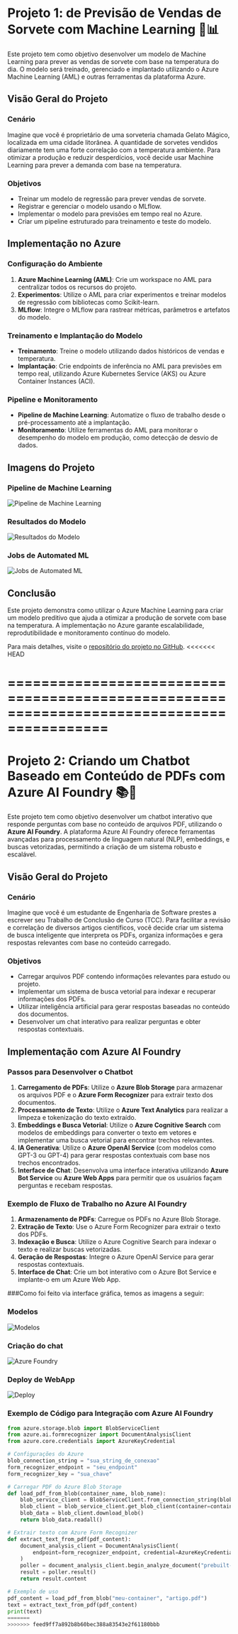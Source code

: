 # Projeto 1:  de Previsão de Vendas de Sorvete com Machine Learning 🍦📊

Este projeto tem como objetivo desenvolver um modelo de Machine Learning para prever as vendas de sorvete com base na temperatura do dia. O modelo será treinado, gerenciado e implantado utilizando o Azure Machine Learning (AML) e outras ferramentas da plataforma Azure.

## Visão Geral do Projeto

### Cenário
Imagine que você é proprietário de uma sorveteria chamada Gelato Mágico, localizada em uma cidade litorânea. A quantidade de sorvetes vendidos diariamente tem uma forte correlação com a temperatura ambiente. Para otimizar a produção e reduzir desperdícios, você decide usar Machine Learning para prever a demanda com base na temperatura.

### Objetivos
- Treinar um modelo de regressão para prever vendas de sorvete.
- Registrar e gerenciar o modelo usando o MLflow.
- Implementar o modelo para previsões em tempo real no Azure.
- Criar um pipeline estruturado para treinamento e teste do modelo.

## Implementação no Azure

### Configuração do Ambiente
1. **Azure Machine Learning (AML)**: Crie um workspace no AML para centralizar todos os recursos do projeto.
2. **Experimentos**: Utilize o AML para criar experimentos e treinar modelos de regressão com bibliotecas como Scikit-learn.
3. **MLflow**: Integre o MLflow para rastrear métricas, parâmetros e artefatos do modelo.

### Treinamento e Implantação do Modelo
- **Treinamento**: Treine o modelo utilizando dados históricos de vendas e temperatura.
- **Implantação**: Crie endpoints de inferência no AML para previsões em tempo real, utilizando Azure Kubernetes Service (AKS) ou Azure Container Instances (ACI).

### Pipeline e Monitoramento
- **Pipeline de Machine Learning**: Automatize o fluxo de trabalho desde o pré-processamento até a implantação.
- **Monitoramento**: Utilize ferramentas do AML para monitorar o desempenho do modelo em produção, como detecção de desvio de dados.

## Imagens do Projeto

### Pipeline de Machine Learning
![Pipeline de Machine Learning](image/DIO_modelo.png)

### Resultados do Modelo
![Resultados do Modelo](image/score_data.png)

### Jobs de Automated ML
![Jobs de Automated ML](image/job_automl.png)

## Conclusão
Este projeto demonstra como utilizar o Azure Machine Learning para criar um modelo preditivo que ajuda a otimizar a produção de sorvete com base na temperatura. A implementação no Azure garante escalabilidade, reprodutibilidade e monitoramento contínuo do modelo.

Para mais detalhes, visite o [repositório do projeto no GitHub](https://github.com/rquaresma42/dio_project_rhq).
<<<<<<< HEAD

# ==========================================================================================

# Projeto 2: Criando um Chatbot Baseado em Conteúdo de PDFs com Azure AI Foundry 📚🤖

Este projeto tem como objetivo desenvolver um chatbot interativo que responde perguntas com base no conteúdo de arquivos PDF, utilizando o **Azure AI Foundry**. A plataforma Azure AI Foundry oferece ferramentas avançadas para processamento de linguagem natural (NLP), embeddings, e buscas vetorizadas, permitindo a criação de um sistema robusto e escalável.

## Visão Geral do Projeto

### Cenário
Imagine que você é um estudante de Engenharia de Software prestes a escrever seu Trabalho de Conclusão de Curso (TCC). Para facilitar a revisão e correlação de diversos artigos científicos, você decide criar um sistema de busca inteligente que interpreta os PDFs, organiza informações e gera respostas relevantes com base no conteúdo carregado.

### Objetivos
- Carregar arquivos PDF contendo informações relevantes para estudo ou projeto.
- Implementar um sistema de busca vetorial para indexar e recuperar informações dos PDFs.
- Utilizar inteligência artificial para gerar respostas baseadas no conteúdo dos documentos.
- Desenvolver um chat interativo para realizar perguntas e obter respostas contextuais.

## Implementação com Azure AI Foundry

### Passos para Desenvolver o Chatbot
1. **Carregamento de PDFs**: Utilize o **Azure Blob Storage** para armazenar os arquivos PDF e o **Azure Form Recognizer** para extrair texto dos documentos.
2. **Processamento de Texto**: Utilize o **Azure Text Analytics** para realizar a limpeza e tokenização do texto extraído.
3. **Embeddings e Busca Vetorial**: Utilize o **Azure Cognitive Search** com modelos de embeddings para converter o texto em vetores e implementar uma busca vetorial para encontrar trechos relevantes.
4. **IA Generativa**: Utilize o **Azure OpenAI Service** (com modelos como GPT-3 ou GPT-4) para gerar respostas contextuais com base nos trechos encontrados.
5. **Interface de Chat**: Desenvolva uma interface interativa utilizando **Azure Bot Service** ou **Azure Web Apps** para permitir que os usuários façam perguntas e recebam respostas.

### Exemplo de Fluxo de Trabalho no Azure AI Foundry
1. **Armazenamento de PDFs**: Carregue os PDFs no Azure Blob Storage.
2. **Extração de Texto**: Use o Azure Form Recognizer para extrair o texto dos PDFs.
3. **Indexação e Busca**: Utilize o Azure Cognitive Search para indexar o texto e realizar buscas vetorizadas.
4. **Geração de Respostas**: Integre o Azure OpenAI Service para gerar respostas contextuais.
5. **Interface de Chat**: Crie um bot interativo com o Azure Bot Service e implante-o em um Azure Web App.

###Como foi feito via interface gráfica, temos as imagens a seguir:

### Modelos
![Modelos](image/modelos.png)

### Criação do chat
![Azure Foundry](image/chat.png)

### Deploy de WebApp
![Deploy](image/deploy_web_app.png)


### Exemplo de Código para Integração com Azure AI Foundry
```python
from azure.storage.blob import BlobServiceClient
from azure.ai.formrecognizer import DocumentAnalysisClient
from azure.core.credentials import AzureKeyCredential

# Configurações do Azure
blob_connection_string = "sua_string_de_conexao"
form_recognizer_endpoint = "seu_endpoint"
form_recognizer_key = "sua_chave"

# Carregar PDF do Azure Blob Storage
def load_pdf_from_blob(container_name, blob_name):
    blob_service_client = BlobServiceClient.from_connection_string(blob_connection_string)
    blob_client = blob_service_client.get_blob_client(container=container_name, blob=blob_name)
    blob_data = blob_client.download_blob()
    return blob_data.readall()

# Extrair texto com Azure Form Recognizer
def extract_text_from_pdf(pdf_content):
    document_analysis_client = DocumentAnalysisClient(
        endpoint=form_recognizer_endpoint, credential=AzureKeyCredential(form_recognizer_key)
    )
    poller = document_analysis_client.begin_analyze_document("prebuilt-document", pdf_content)
    result = poller.result()
    return result.content

# Exemplo de uso
pdf_content = load_pdf_from_blob("meu-container", "artigo.pdf")
text = extract_text_from_pdf(pdf_content)
print(text)
=======
>>>>>>> feed9ff7a892b8b60bec388a83543e2f61180bbb
